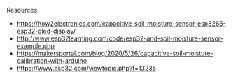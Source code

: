 Resources:
- https://how2electronics.com/capacitive-soil-moisture-sensor-esp8266-esp32-oled-display/
- http://www.esp32learning.com/code/esp32-and-soil-moisture-sensor-example.php
- https://makersportal.com/blog/2020/5/26/capacitive-soil-moisture-calibration-with-arduino
- https://www.esp32.com/viewtopic.php?t=13235
